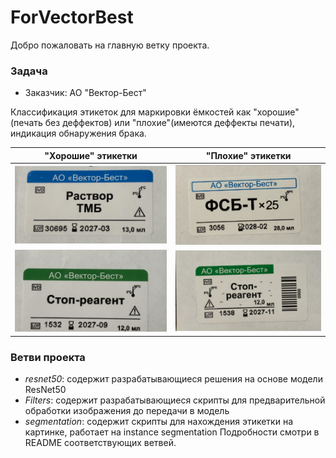 # ForVectorBest

Добро пожаловать на главную ветку проекта.

### Задача
- Заказчик: АО "Вектор-Бест"

Классификация этикеток для маркировки ёмкостей как "хорошие"(печать без деффектов) или "плохие"(имеются деффекты печати), индикация обнаружения брака.

| "Хорошие" этикетки | "Плохие" этикетки |
|:-:|:-:|
| <img src="assets/good_example_1.jpg" alt="good example #1"> | <img src="assets/bad_example_1.jpg" alt="bad example #1"> |
| <img src="assets/good_example_2.jpg" alt="good example #2"> | <img src="assets/bad_example_2.jpg" alt="bad example #2"> |

### Ветви проекта
- _resnet50_: содержит разрабатывающиеся решения на основе модели ResNet50
- _Filters_: содержит разрабатывающиеся скрипты для предварительной обработки изображения до передачи в модель
- _segmentation_: содержит скрипты для нахождения этикетки на картинке, работает на instance segmentation
Подробности смотри в README соответствующих ветвей.
